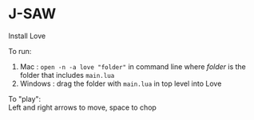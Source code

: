 # J-SAW

Install Love

To run:<br>
  1. Mac : `open -n -a love "folder"` in command line where <i>folder</i> is the folder that includes `main.lua`<br>
  2. Windows : drag the folder with `main.lua` in top level into Love

To "play":<br>
  Left and right arrows to move, space to chop

